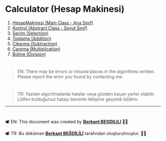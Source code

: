 # Calculator (Hesap Makinesi)

 1. [HesapMakinesi (Main Class - Ana Sınıf)](https://github.com/berkantbegdilili/JavaAlgorithms/blob/master/Calculator/HesapMakinesi.java "by BB")
 2. [Kontrol (Abstract Class - Soyut Sınıf)](https://github.com/berkantbegdilili/JavaAlgorithms/blob/master/Calculator/Kontrol.java "by BB")
 3. [Secim (Selection)](https://github.com/berkantbegdilili/JavaAlgorithms/blob/master/Calculator/Secim.java "by BB")
 4. [Toplama (Addition)](https://github.com/berkantbegdilili/JavaAlgorithms/blob/master/Calculator/Toplama.java "by BB")
 5. [Cikarma (Subtraction)](https://github.com/berkantbegdilili/JavaAlgorithms/blob/master/Calculator/Cikarma.java "by BB")
 6. [Carpma (Multiplication)](https://github.com/berkantbegdilili/JavaAlgorithms/blob/master/Calculator/Carpma.java "by BB")
 7. [Bolme (Division)](https://github.com/berkantbegdilili/JavaAlgorithms/blob/master/Calculator/Bolme.java "by BB")



#
> EN: There may be errors or missed places in the algorithms written. Please report the error you found by contacting me.
#
> TR: Yazılan algoritmalarda hatalar veya gözden kaçan yerler olabilir. Lütfen bulduğunuz hatayı benimle iletişime geçerek bildirin.

________________________________
#
🕊 EN: This document was created by [**Berkant BEGDILILI**](https://www.linkedin.com/in/berkantbegdilili/ "LinkedIN: berkantbegdilili")  ✌🏼

🕊 TR: Bu döküman [**Berkant BEĞDİLİLİ**](https://www.linkedin.com/in/berkantbegdilili/ "LinkedIN: berkantbegdilili") tarafından oluşturulmuştur. ✌🏼





